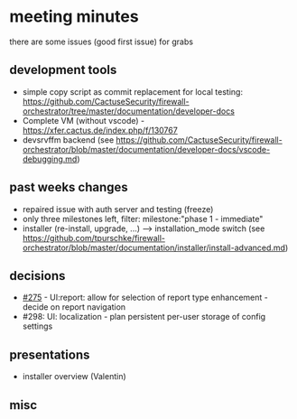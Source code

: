 # meeting minutes

there are some issues (good first issue) for grabs

## development tools
- simple copy script as commit replacement for local testing: <https://github.com/CactuseSecurity/firewall-orchestrator/tree/master/documentation/developer-docs>
- Complete VM (without vscode) - https://xfer.cactus.de/index.php/f/130767
- devsrvffm backend (see https://github.com/CactuseSecurity/firewall-orchestrator/blob/master/documentation/developer-docs/vscode-debugging.md)

## past weeks changes
- repaired issue with auth server and testing (freeze)
- only three milestones left, filter: milestone:"phase 1 - immediate" 
- installer (re-install, upgrade, ...) --> installation_mode switch (see <https://github.com/tpurschke/firewall-orchestrator/blob/master/documentation/installer/install-advanced.md>)

## decisions
- [#275](https://github.com/CactuseSecurity/firewall-orchestrator/issues/275) - UI:report: allow for selection of report type enhancement - decide on report navigation
- #298: UI: localization - plan persistent per-user storage of config settings 

## presentations
- installer overview (Valentin)

## misc
